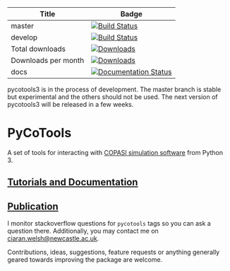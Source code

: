 | Title | Badge |
|-------|-------|
| master        | [![Build Status](https://travis-ci.org/CiaranWelsh/pycotools3.svg?branch=master)](https://travis-ci.org/CiaranWelsh/pycotools3)        | 
| develop | [![Build Status](https://travis-ci.org/CiaranWelsh/pycotools3.svg?branch=develop)](https://travis-ci.org/CiaranWelsh/pycotools3)|
| Total downloads | [![Downloads](https://pepy.tech/badge/pycotools3)](https://pepy.tech/project/pycotools3)|
| Downloads per month| [![Downloads](https://pepy.tech/badge/pycotools3/month)](https://pepy.tech/project/pycotools3)|
| docs | [![Documentation Status](https://readthedocs.org/projects/pycotools3/badge/?version=latest)](https://pycotools3.readthedocs.io/en/latest/?badge=latest)|
pycotools3 is in the process of development. The master branch is stable but experimental and the others should not be used. The next version of pycotools3 will be released in a few weeks. 

# PyCoTools

A set of tools for interacting with [COPASI simulation software](http://copasi.org/) from Python 3. 

## [Tutorials and Documentation](http://pycotools.readthedocs.io/en/latest/)

## <a href=https://academic.oup.com/bioinformatics/advance-article/doi/10.1093/bioinformatics/bty409/5001390>Publication</a>

I monitor stackoverflow questions for `pycotools` tags so you can ask a question there. Additionally, you may contact me on ciaran.welsh@newcastle.ac.uk. 

Contributions, ideas, suggestions, feature requests or anything generally geared towards improving the package are welcome. 








